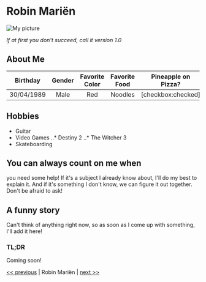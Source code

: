 # Robin Mariën

![My picture](https://avatars3.githubusercontent.com/u/53238476?s=400&u=8be2d3f41e04f4f2cbf5a65ce28aaaa101359a2b&v=4 "My picture")

*If at first you don't succeed, call it version 1.0*

## About Me

| Birthday      | Gender        | Favorite Color | Favorite Food | Pineapple on Pizza? |
|:-------------:|:-------------:|:--------------:|:-------------:|:-------------------:|
| 30/04/1989    | Male          | Red            | Noodles       | [checkbox:checked]  |


## Hobbies

+ Guitar
+ Video Games
..* Destiny 2
..* The Witcher 3
+ Skateboarding

## You can always count on me when

you need some help! If it's a subject I already know about, I'll do my best to explain it. And if it's something I don't know, we can figure it out together. Don't be afraid to ask!

## A funny story

Can't think of anything right now, so as soon as I come up with something, I'll add it here!

### TL;DR
Coming soon!

[<< previous]() | Robin Mariën | [next >>]()
